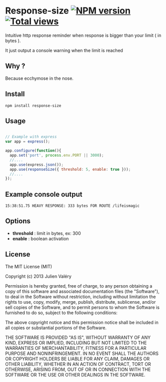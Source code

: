 # Response-size [![NPM version](https://badge.fury.io/js/response-size.png)](http://badge.fury.io/js/response-size) [![Total views](https://sourcegraph.com/api/repos/github.com/darul75/response-size/counters/views.png)](https://sourcegraph.com/github.com/darul75/response-size)

Intuitive http response reminder when response is bigger than your limit ( in bytes ).

It just output a console warning when the limit is reached

## Why ?

Because ecchymose in the nose.

## Install

~~~
npm install response-size
~~~

## Usage

```javascript

// Example with express
var app = express();

app.configure(function(){
  app.set('port', process.env.PORT || 3000);  
  //....
  app.use(express.json());
  app.use(responseSize({ threshold: 5, enable: true }));
  //....
});

```

## Example console output

```
15:38:51.75 HEAVY RESPONSE: 333 bytes FOR ROUTE /lifeismagic
```

## Options

- **threshold** : limit in bytes, ex: 300
- **enable** : boolean activation 

## License

The MIT License (MIT)

Copyright (c) 2013 Julien Valéry

Permission is hereby granted, free of charge, to any person obtaining a copy
of this software and associated documentation files (the "Software"), to deal
in the Software without restriction, including without limitation the rights
to use, copy, modify, merge, publish, distribute, sublicense, and/or sell
copies of the Software, and to permit persons to whom the Software is
furnished to do so, subject to the following conditions:

The above copyright notice and this permission notice shall be included in
all copies or substantial portions of the Software.

THE SOFTWARE IS PROVIDED "AS IS", WITHOUT WARRANTY OF ANY KIND, EXPRESS OR
IMPLIED, INCLUDING BUT NOT LIMITED TO THE WARRANTIES OF MERCHANTABILITY,
FITNESS FOR A PARTICULAR PURPOSE AND NONINFRINGEMENT. IN NO EVENT SHALL THE
AUTHORS OR COPYRIGHT HOLDERS BE LIABLE FOR ANY CLAIM, DAMAGES OR OTHER
LIABILITY, WHETHER IN AN ACTION OF CONTRACT, TORT OR OTHERWISE, ARISING FROM,
OUT OF OR IN CONNECTION WITH THE SOFTWARE OR THE USE OR OTHER DEALINGS IN
THE SOFTWARE.

